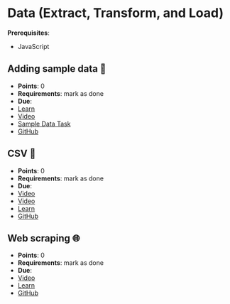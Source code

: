 # Data (Extract, Transform, and Load)

**Prerequisites**:
- JavaScript

<!-- TODO: overview -->

## Adding sample data 🥸
- **Points**: 0 
- **Requirements**: mark as done
- **Due**:
- [Learn](https://learn.firstdraft.com/lessons/207-adding-sample-data)
- [Video](https://www.youtube.com/watch?v=3TRjdMoUiNM)
- [Sample Data Task](https://gist.github.com/heratyian/62bc400bf0db2184cf40fda012757e07)
- [GitHub](https://github.com/appdev-lessons/adding-sample-data)

## CSV 📁
- **Points**: 0 
- **Requirements**: mark as done
- **Due**:
- [Video](https://youtu.be/ccv7JDhFZks)
- [Video](https://www.youtube.com/watch?v=yvJKm1Xr9qM)
- [Learn](https://learn.firstdraft.com/lessons/210-loading-and-exporting-csv-data)
- [GitHub](https://github.com/appdev-lessons/loading-and-exporting-csv-data)

## Web scraping 🌐
- **Points**: 0 
- **Requirements**: mark as done
- **Due**:
- [Video](https://youtu.be/ccv7JDhFZks)
- [Learn](https://learn.firstdraft.com/lessons/209-webscraping-quick-start)
- [GitHub](https://github.com/appdev-lessons/webscraping-quick-start)
